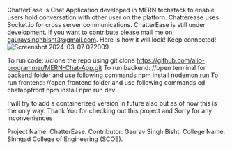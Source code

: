 ChatterEase is Chat Application developed in MERN techstack to enable users hold conversation with other user on the platforn. Chatterease uses Socket.io for cross server communications. ChatterEase is still under development. If you want to contribute please mail me on gauravsinghbisht3@gmail.com.
Here is how it will look! Keep connected!
![Screenshot 2024-03-07 022009](https://github.com/alio-programmer/MERN-Chat-App/assets/92017948/a997438a-c476-4d21-a952-0b91feef17b2)

To run code:
//clone the repo using 
git clone https://github.com/alio-programmer/MERN-Chat-App.git
To run backend:
//open terminal for backend folder and use following commands
npm install
nodemon run
To run frontend:
//open frontend folder and use following commands
cd chatappfront
npm install 
npm run dev

I will try to add a containerized version in future also but as of now this is the only way. Thank You for checking out this project and Sorry for any inconveniences 

Project Name: ChatterEase.
Contributor: Gaurav Singh Bisht.
College Name: Sinhgad College of Engineering (SCOE).
